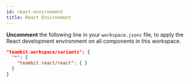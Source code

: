 ```yaml
--- 
id: react-environment
title: React Environment
---
```


**Uncomment** the following line in your `workspace.jsonc` file, to apply the React development environment on all components in this workspace.

```json title="workspace.jsonc"
"teambit.workspace/variants": {
  "*": {
    "teambit.react/react": { }
  }
}
```
